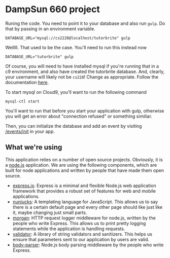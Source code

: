 # DampSun 660 project

Runing the code. You need to point it to your database and also run `gulp`. Do that
by passing in an environment variable.

```
DATABASE_URL="mysql://cs2228@localhost/tutorbrite" gulp
```

Welllll. That used to be the case. You'll need to run this instead now

```
DATABASE_URL="tutorbrite" gulp
```

Of course, you will need to have installed mysql if you're running that in a c9 environment,
and also have created the tutorbrite database. And, clearly, your username will likely not
be `cs228`! Change as appropriate. Follow the documentation [here](https://community.c9.io/t/setting-up-mysql/1718).

To start mysql on Cloud9, you'll want to run the following command

```
mysql-ctl start
```

You'll want to run that before you start your application with gulp, otherwise
you will get an error about "connection refused" or something similiar.

Then, you can initialize the database and add an event by visiting
[/events/init](/events/init) in your app.

## What we're using

This application relies on a number of open source projects.
Obviously, it is a [node.js](http://nodejs.org/) application.
We are using the following components, which are built for node
applications and written by people that have made them open 
source.

* [express.js](http://expressjs.com/): Express is a minimal and flexible Node.js web application framework that provides a robust set of features for web and mobile applications.
* [nunjucks](http://mozilla.github.io/nunjucks/): A templating language for JavaScript. This allows us to say there is a certain default page and every other page should like just like it, maybe changing just small parts.
* [morgan](https://github.com/expressjs/morgan): HTTP request logger middleware for node.js, written by the people who write Express. This allows us to print pretty logging statements while the application is handling requests.
* [validator](https://github.com/chriso/validator.js): A library of string validators and sanitizers. This helps us ensure that parameters sent to our application by users are valid.
* [body-parser](https://github.com/expressjs/body-parser): Node.js body parsing middleware by the people who write Express.

